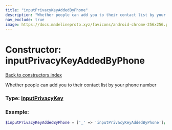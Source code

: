 ```yaml
---
title: "inputPrivacyKeyAddedByPhone"
description: "Whether people can add you to their contact list by your phone number"
nav_exclude: true
image: https://docs.madelineproto.xyz/favicons/android-chrome-256x256.png
---
```

# Constructor: inputPrivacyKeyAddedByPhone  
[Back to constructors index](index.md)



Whether people can add you to their contact list by your phone number




### Type: [InputPrivacyKey](../types/InputPrivacyKey.md)


### Example:

```php
$inputPrivacyKeyAddedByPhone = ['_' => 'inputPrivacyKeyAddedByPhone'];
```  
